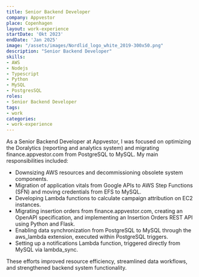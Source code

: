 ```yaml
---
title: Senior Backend Developer
company: Appvestor
place: Copenhagen
layout: work-experience
startDate: 'Okt 2023'
endDate: 'Jan 2025'
image: "/assets/images/Nordlid_logo_white_2019-300x50.png"
description: "Senior Backend Developer"
skills:
- AWS
- Nodejs
- Typescript
- Python
- MySQL
- PostgresSQL
roles: 
- Senior Backend Developer
tags:
- work
categories:
- work-experience
---
```


As a Senior Backend Developer at Appvestor, I was focused on optimizing the Doralytics 
(reporting and analytics system) and migrating finance.appvestor.com from PostgreSQL to MySQL. 
My main responsibilities included:

- Downsizing AWS resources and decommissioning obsolete system components.
- Migration of application vitals from Google APIs to AWS Step Functions (SFN) and 
  moving credentials from EFS to MySQL.
- Developing Lambda functions to calculate campaign attribution on EC2 instances.
- Migrating insertion orders from finance.appvestor.com, creating an OpenAPI specification, 
  and implementing an Insertion Orders REST API using Python and Flask.
- Enabling data synchronization from PostgreSQL to MySQL through the aws_lambda extension, 
  executed within PostgreSQL triggers.
- Setting up a notifications Lambda function, triggered directly from MySQL via lambda_sync.

These efforts improved resource efficiency, streamlined data workflows, 
and strengthened backend system functionality.

